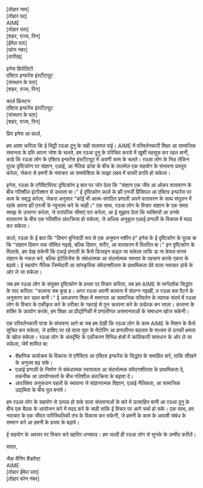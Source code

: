[तोहार नाम]  
[तोहार पद]  
AIME  
[तोहार पता]  
[शहर, राज्य, पिन]  
[ईमेल पता]  
[फोन नंबर]  
[तारीख]  

इनेस हिपोलिटो  
एक्टिव इन्फरेंस इंस्टीट्यूट  
[संस्थान के पता]  
[शहर, राज्य, पिन]  

कार्ल फ्रिस्टन  
एक्टिव इन्फरेंस इंस्टीट्यूट  
[संस्थान के पता]  
[शहर, राज्य, पिन]  

प्रिय इनेस आ कार्ल,

हम आशा करिला कि ई चिट्ठी रउआ दुनु के सही सलामत पाई। AIME में परिवर्तनकारी शिक्षा आ सामाजिक समानता के प्रति अपना जोश के चलते, हम रउआ दुनु के परिचित करावे में खुशी महसूस कर रहल बानी, काहे कि रउआ लोग के एक्टिव इन्फरेंस इंस्टीट्यूट में अग्रणी काम के चलते। रउआ लोग के भिन्न लेकिन पूरक दृष्टिकोण पर संज्ञान, एआई, आ नैतिक ढांचा के बीच के तालमेल एक सहयोग के संभावना प्रस्तुत करेला, जेकरा से हमनी के नवाचार आ समावेशिता के साझा लक्ष्य में काफी प्रगति हो सकेला।

इनेस, रउआ के एनैक्टिविस्ट दृष्टिकोण इ बात पर जोर देला कि "संज्ञान एक जीव आ ओकर वातावरण के बीच गतिशील इंटरैक्शन से उभरता बा।" ई दृष्टिकोण कार्ल के फ्री एनर्जी प्रिंसिपल आ एक्टिव इन्फरेंस पर काम के समृद्ध करेला, जेकरा अनुसार "कोई भी आत्म-संगठित प्रणाली अपने वातावरण के साथ संतुलन में रहके अपना फ्री एनर्जी के न्यूनतम करे के चाही।" एक साथ, रउआ लोग के विचार संज्ञान के एक समग्र समझ के उजागर करेला, जे पारंपरिक सीमाएं पार करेला, आ ई सुझाव देला कि व्यक्तियों आ उनके वातावरण के बीच एक गतिशील अंतःक्रिया हो सकेला, जे अधिक अनुकूल एआई प्रणाली के विकास में मदद कर सकेला।

कार्ल, रउआ के ई बात कि "दिमाग बुनियादी रूप से एक अनुमान मशीन ह" इनेस के ई दृष्टिकोण के पूरक बा कि "संज्ञान दिमाग तक सीमित नइखे, बल्कि दिमाग, शरीर, आ वातावरण में वितरित बा।" इन दृष्टिकोण के मिलाके, हम देख सकेनी कि एआई प्रणाली के कैसे डिजाइन कइल जा सकेला ताकि ऊ ना केवल मानव संज्ञान के नकल करे, बल्कि इंटेलिजेंस के संबंधात्मक आ संदर्भात्मक स्वभाव के पहचान करके एकरा के बढ़ावे। ई सहयोग नैतिक जिम्मेदारी आ सांस्कृतिक संवेदनशीलता के प्राथमिकता देवे वाला नवाचार ढांचे के ओर ले जा सकेला।

जब हम रउआ लोग के संयुक्त दृष्टिकोण के प्रभाव पर विचार करिला, तब हम AIME के मार्गदर्शक सिद्धांत के याद करिला: "कल्पना सब कुछ ह। अगर रउआ अपनी कल्पना में संलग्न नइखीं, त रउआ बस पैटर्न के अनुसरण कर रहल बानी।" ई अवधारणा शिक्षा में समानता आ सामाजिक परिवर्तन के व्यापक संदर्भ में रउआ लोग के विचार के एकीकृत करे के तरीका के गहराई से पुनः कल्पना करे के उत्प्रेरक बन जाला। कल्पना के शक्ति के उपयोग करके, हम शिक्षा आ प्रौद्योगिकी में प्रणालीगत असमानताओं के समाधान खोज सकेनी।

एक परिवर्तनकारी यात्रा के संभावना आगे बा जब हम देखी कि रउआ लोग के काम AIME के मिशन के कैसे सूचित कर सकेला, जे हाशिए पर रहे वाला युवा के मेंटोरिंग आ प्रणालीगत बदलाव के माध्यम से उनकी क्षमता के खोल सकेला। रउआ लोग के अंतर्दृष्टि के एकीकरण विभिन्न क्षेत्रों में क्रांतिकारी समाधान के ओर ले जा सकेला, जेमें शामिल बा:

- शैक्षणिक कार्यक्रम के विकास जे एनैक्टिव आ एक्टिव इन्फरेंस के सिद्धांत के समाहित करे, ताकि सीखने के अनुभव बढ़ सके।
- एआई प्रणाली के निर्माण जे संबंधात्मक स्वायत्तता आ संदर्भात्मक संवेदनशीलता के प्राथमिकता दे, तकनीक आ उपयोगकर्ता के बीच गतिशील अंतःक्रिया के बढ़ावा दे।
- अंतःविषय अनुसंधान पहलों के स्थापना जे संज्ञानात्मक विज्ञान, एआई नैतिकता, आ सामाजिक उद्यमिता के बीच पुल बनावे।

हम रउआ लोग के सहयोग से उत्पन्न हो सके वाला संभावनाओं के बारे में उत्साहित बानी आ रउआ दुनु के बीच एक बैठक के आयोजन करे में मदद करे के चाही ताकि ई विचार पर आगे चर्चा हो सके। एक साथ, हम नवाचार के एक जीवंत पारिस्थितिकी तंत्र के विकास कर सकेनी, जे हमनी के काम के आपसी संबंध के सम्मान करे आ हमनी के प्रभाव के बढ़ावे।

ई सहयोग के अवसर पर विचार करे खातिर धन्यवाद। हम जल्दी ही रउआ लोग से सुनके के उम्मीद करीलें।

सादर,

जैक मैनिंग बैंक्रॉफ्ट  
AIME  
[तोहार ईमेल पता]  
[तोहार फोन नंबर]